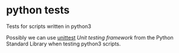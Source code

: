 # python tests

Tests for scripts written in python3

Possibly we can use [unittest] *Unit testing framework* from the Python Standard Library when testing python3 scripts.

[unittest]: https://docs.python.org/3/library/unittest.html